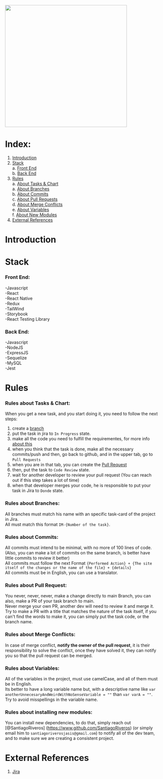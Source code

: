 <img src="https://github.com/SantiagoRiveros/IM-API/assets/70020219/82e215f7-dda2-4f48-a88c-34acf72a5d27" width="400" height="400"/>

# Index:

1. [Introduction](#introduction)
2. [Stack](#stack) <br/>
  a. [Front End](#front-end-stack) <br/>
  b. [Back End](#back-end-stack)
3. [Rules](#rules) <br/>
  a. [About Tasks & Chart](#rules-about-tasks-&-chart)<br/>
  a. [About Branches](#rules-about-branches)<br/>
  b. [About Commits](#rules-about-commits)<br/>
  c. [About Pull Requests](#rules-about-pull-requests)<br/>
  d. [About Merge Conflicts](#rules-about-merge-conflicts)<br/>
  e. [About Variables](#rules-about-variables)<br/>
  f. [About New Modules](#rules-about-installing-new-modules) <br/>
4. [External References](#external-references)

# Introduction <a name="introduction"></a>


# Stack <a name="stack"></a>

### Front End:<a name="front-end-stack"></a>
-Javascript<br/>
-React<br/>
-React Native<br/>
-Redux<br/>
-TailWind<br/>
-Storybook<br/>
-React Testing Library

### Back End:<a name="back-end-stack"></a>
-Javascript<br/>
-NodeJS<br/>
-ExpressJS<br/>
-Sequelize<br/>
-MySQL<br/>
-Jest

# Rules <a name="rules"></a>

### Rules about Tasks & Chart: <a name="rules-about-tasks-&-chart"></a>
When you get a new task, and you start doing it, you need to follow the next steps:
1. create a [branch](#rules-about-branches)
2. put the task in jira to `In Progress` state.
3. make all the code you need to fulfill the requirementes, for more info [about this](#rules-about-commits)
4. when you think that the task is done, make all the necessary commits/push and then, go back to github, and in the upper tab, go to `Pull Requests`
5. when you are in that tab, you can create the [Pull Request](#rules-about-pull-requests)
6. then, put the task to `Code Review` state.
7. wait for another developer to review your pull request (You can reach out if this step takes a lot of time)
8. when that developer merges your code, he is responsible to put your task in Jira to `Donde` state.

### Rules about Branches: <a name="rules-about-branches"></a>
All branches must match his name with an specific task-card of the project in Jira. <br/>
All must match this format `IM-{Number of the task}`.

### Rules about Commits: <a name="rules-about-commits"></a>
All commits must intend to be minimal, with no more of 100 lines of code. (Also, you can make a lot of commits on the same branch, is better have little commits to review it better) <br/>
All commits must follow the next Format `{Performed Action} + {The site itself of the changes or the name of the file} + {details}` <br/>
All commits must be in English, you can use a translator.

### Rules about Pull Request: <a name="rules-about-pull-requests"></a>
You never, never, never, make a change directly to main Branch, you can also, make a PR of your task branch to main. <br/>
Never merge your own PR, another dev will need to review it and merge it. <br/>
Try to make a PR with a title that matches the nature of the task itself, if you can't find the words to make it, you can simply put the task code, or the branch name. <br/>

### Rules about Merge Conflicts: <a name="rules-about-merge-conflicts"></a>
In case of merge conflict, **notify the owner of the pull request**, it is their responsibility to solve the conflict, once they have solved it, they can notify you so that the pull request can be merged.

### Rules about Variables: <a name="rules-about-variables"></a>
All of the variables in the project, must use camelCase, and all of them must be in English. <br/> 
Its better to have a long variable name but, with a descriptive name like `var anotherUnnecesaryAndWeirdWithNoSenseVariable = ""` than `var varA = ""`. Try to avoid misspellings in the variable name.

### Rules about installing new modules: <a name="rules-about-installing-new-modules"></a>
You can install new dependencies, to do that, simply reach out [@SantiagoRiveros] (https://www.github.com/SantiagoRiveros) (or simply email him to `santiagoriverosjasis@gmail.com`) to notify all of the dev team, and to make sure we are creating a consistent project.

# External References <a name="external-references"></a>

1. [Jira](https://i-menu.atlassian.net/jira/software/projects/IM/boards/1)
